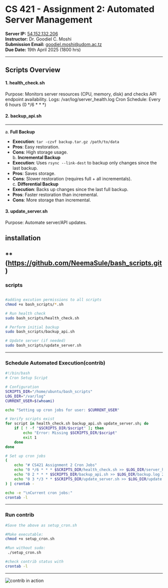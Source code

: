 # CS 421 - Assignment 2: Automated Server Management

**Server IP:** [54.152.132.206](http://54.152.132.206)  
**Instructor:** Dr. Goodiel C. Moshi  
**Submission Email:** [goodiel.moshi@udom.ac.tz](mailto:goodiel.moshi@udom.ac.tz)  
**Due Date:** 19th April 2025 (1800 hrs)

---
## Scripts Overview
#### 1. health_check.sh
Purpose: Monitors server resources (CPU, memory, disk) and checks API endpoint availability.
Logs: /var/log/server_health.log
Cron Schedule: Every 6 hours (0 */6 * * *)

#### 2. backup_api.sh
----
a. **Full Backup**  
   - **Execution**: `tar -czvf backup.tar.gz /path/to/data`  
   - **Pros**: Easy restoration.  
   - **Cons**: High storage usage.  
b. **Incremental Backup**  
   - **Execution**: Uses `rsync --link-dest` to backup only changes since the last backup.  
   - **Pros**: Saves storage.  
   - **Cons**: Slower restoration (requires full + all incrementals).  
c. **Differential Backup**  
   - **Execution**: Backs up changes since the last full backup.  
   - **Pros**: Faster restoration than incremental.  
   - **Cons**: More storage than incremental.

#### 3. update_server.sh
Purpose: Automate server/API updates.

## installation
** (https://github.com/NeemaSule/bash_scripts.git)
---

### scripts 
```bash

#adding excution permissions to all scripts
chmod +x bash_scripts/*.sh

# Run health check
sudo bash_scripts/health_check.sh

# Perform initial backup
sudo bash_scripts/backup_api.sh

# Update server (if needed)
sudo bash_scripts/update_server.sh
```
---

### Schedule Automated Execution(contrib)
```bash
#!/bin/bash
# Cron Setup Script

# Configuration
SCRIPTS_DIR="/home/ubuntu/bash_scripts"
LOG_DIR="/var/log"
CURRENT_USER=$(whoami)

echo "Setting up cron jobs for user: $CURRENT_USER"

# Verify scripts exist
for script in health_check.sh backup_api.sh update_server.sh; do
    if [ ! -f "$SCRIPTS_DIR/$script" ]; then
        echo "Error: Missing $SCRIPTS_DIR/$script"
        exit 1
    done
done

# Set up cron jobs
(
    echo "# CS421 Assignment 2 Cron Jobs"
    echo "0 */6 * * * $SCRIPTS_DIR/health_check.sh >> $LOG_DIR/server_health.log 2>&1"
    echo "0 2 * * * $SCRIPTS_DIR/backup_api.sh >> $LOG_DIR/backup.log 2>&1"
    echo "0 3 */3 * * $SCRIPTS_DIR/update_server.sh >> $LOG_DIR/update.log 2>&1"
) | crontab -

echo -e "\nCurrent cron jobs:"
crontab -l
```
---

### Run contrib
```bash
#Save the above as setup_cron.sh

#Make executable:
chmod +x setup_cron.sh

#Run without sudo:
 ./setup_cron.sh

#check contrib status with
crontab -l
```
---
![contrib in action](https://github.com/user-attachments/assets/085a06dd-e0fc-4b87-b488-e0c2c2631eff)

